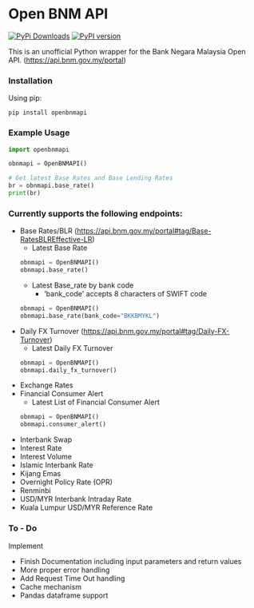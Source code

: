 # Open BNM API

[![PyPi Downloads](https://pepy.tech/badge/openbnmapi)](https://pepy.tech/project/openbnmapi)
[![PyPI version](https://badge.fury.io/py/openbnmapi.svg)](https://badge.fury.io/py/openbnmapi)

This is an unofficial Python wrapper for the Bank Negara Malaysia Open API. (https://api.bnm.gov.my/portal)

### Installation

Using pip:
```
pip install openbnmapi
```
### Example Usage
```python
import openbnmapi

obnmapi = OpenBNMAPI()

# Get latest Base Rates and Base Lending Rates
br = obnmapi.base_rate()
print(br)
```
### Currently supports the following endpoints:
- Base Rates/BLR (https://api.bnm.gov.my/portal#tag/Base-RatesBLREffective-LR)
  - Latest Base Rate
  ```python
  obnmapi = OpenBNMAPI()
  obnmapi.base_rate()
  ```
  - Latest Base_rate by bank code
    - 'bank_code' accepts 8 characters of SWIFT code
  ```python
  obnmapi = OpenBNMAPI()
  obnmapi.base_rate(bank_code="BKKBMYKL")
  ```
- Daily FX Turnover (https://api.bnm.gov.my/portal#tag/Daily-FX-Turnover)
  - Latest Daily FX Turnover
  ```python
  obnmapi = OpenBNMAPI()
  obnmapi.daily_fx_turnover()
  ```
- Exchange Rates
- Financial Consumer Alert
  - Latest List of Financial Consumer Alert
   ```python
  obnmapi = OpenBNMAPI()
  obnmapi.consumer_alert()
  ```
- Interbank Swap
- Interest Rate
- Interest Volume
- Islamic Interbank Rate
- Kijang Emas
- Overnight Policy Rate (OPR)
- Renminbi
- USD/MYR Interbank Intraday Rate
- Kuala Lumpur USD/MYR Reference Rate

### To - Do
Implement 
- Finish Documentation including input parameters and return values
- More proper error handling
- Add Request Time Out handling
- Cache mechanism 
- Pandas dataframe support

